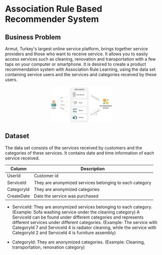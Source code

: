 # Association Rule Based Recommender System

## Business Problem

Armut, Turkey's largest online service platform, brings together service providers and those who want to receive service. It allows you to easily access services such as cleaning, renovation and transportation with a few taps on your computer or smartphone. It is desired to create a product recommendation system with Association Rule Learning, using the data set containing service users and the services and categories received by these users.

<p align="center" width="100%">
    <img width="40%" src="arl.jpg">
</p>

## Dataset

The data set consists of the services received by customers and the categories of these services. It contains date and time information of each service received.

| Column     | Description                                             |
|------------|---------------------------------------------------------|
| UserId     | Customer id                                             |
| ServiceId  | They are anonymized services belonging to each category |
| CategoryId | They are anonymized categories                          |
| CreateDate | Date the service was purchased                          |


* ServiceId: They are anonymized services belonging to each category. (Example: Sofa washing service under the cleaning category) A ServiceId can be found under different categories and represents different services under different categories. (Example: The service with CategoryId 7 and ServiceId 4 is radiator cleaning, while the service with CategoryId 2 and ServiceId 4 is furniture assembly)

* CategoryId: They are anonymized categories. (Example: Cleaning, transportation, renovation category)



